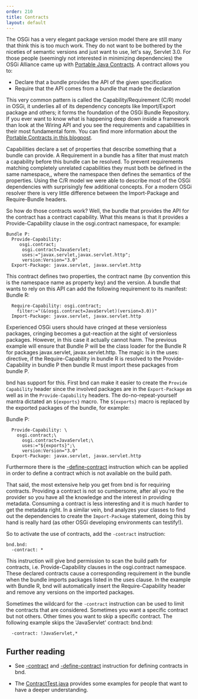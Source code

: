 ```yaml
---
order: 210
title: Contracts
layout: default
---
```


The OSGi has a very elegant package version model there are still many that think this is too much work. They do not want to be bothered by the niceties of semantic versions and just want to use, let's say, Servlet 3.0. For those people (seemingly not interested in minimizing dependencies) the OSGi Alliance came up with [Portable Java Contracts][1]. A contract allows you to: 

* Declare that a bundle provides the API of the given specification
* Require that the API comes from a bundle that made the declaration

This very common pattern is called the Capability/Requirement (C/R) model in OSGi, it underlies all of its dependency concepts like Import/Export package and others; it forms the foundation of the OSGi Bundle Repository. If you ever want to know what is happening deep down inside a framework than look at the Wiring API and you see the requirements and capabilities in their most fundamental form. 
You can find more information about the [Portable Contracts in this blogpost][2].

Capabilities declare a set of properties that describe something that a bundle can provide. A Requirement in a bundle has a filter that must match a capability before this bundle can be resolved. To prevent requirements matching completely unrelated capabilities they must both be defined in the same namespace,, where the namespace then defines the semantics of the properties. Using the C/R model we were able to describe most of the OSGi dependencies with surprisingly few additional concepts. For a modern OSGi resolver there is very little difference between the Import-Package and Require-Bundle headers. 

So how do those contracts work? Well, the bundle that provides the API for the contract has a contract capability. What this means is that it provides a Provide-Capability clause in the osgi.contract namespace, for example: 

	Bundle P:
	  Provide-Capability: 
	     osgi.contract;
	      osgi.contract=JavaServlet;
	      uses:="javax.servlet,javax.servlet.http";
	      version:Version="3.0"
	  Export-Package: javax.servlet, javax.servlet.http

This contract defines two properties, the contract name (by convention this is the namespace name as property key) and the version. A bundle that wants to rely on this API can add the following requirement to its manifest: 
Bundle R:

	  Require-Capability: osgi.contract;
	    filter:="(&(osgi.contract=JavaServlet)(version=3.0))"
	  Import-Package: javax.servlet, javax.servlet.http

Experienced OSGi users should have cringed at these versionless packages, cringing becomes a gut-reaction at the sight of versionless packages. However, in this case it actually cannot harm. The previous example will ensure that Bundle P will be the class loader for the Bundle R for packages javax.servlet, javax.servlet.http. The magic is in the uses: directive, if the Require-Capability in bundle R is resolved to the Provide-Capability in bundle P then bundle R must import these packages from bundle P.
 
bnd has support for this. First bnd can make it easier to create the `Provide Capability` header since the involved packages are in the `Export-Package` as well as in the `Provide-Capability` headers. The do-no-repeat-yourself mantra dictated an `${exports}` macro. The `${exports}` macro is replaced by the exported packages of the bundle, for example: 

Bundle P:

	  Provide-Capability: \
	    osgi.contract;\
	      osgi.contract=JavaServlet;\
	      uses:="${exports}";\
	      version:Version="3.0"
	  Export-Package: javax.servlet, javax.servlet.http

Furthermore there is the [-define-contract](/instructions/define_contract.html) instruction which can be applied in order to define a contract which is not available on the build path.

That said, the most extensive help you get from bnd is for requiring contracts. Providing a contract is not so cumbersome, after all you're the provider so you have all the knowledge and the interest in providing metadata. Consuming a contract is less interesting and it is much harder to get the metadata right. In a similar vein, bnd analyzes your classes to find out the dependencies to create the `Import-Package` statement, doing this by hand is really hard (as other OSGi developing environments can testify!). 

So to activate the use of contracts, add the `-contract` instruction: 

	bnd.bnd:
	  -contract: *

This instruction will give bnd permission to scan the build path for contracts, i.e. Provide-Capability clauses in the osgi.contract namespace. These declared contracts cause a corresponding requirement in the bundle when the bundle imports packages listed in the uses clause. In the example with Bundle R, bnd will automatically insert the Require-Capability header and remove any versions on the imported packages. 

Sometimes the wildcard for the `-contract` instruction can be used to limit the contracts that are considered. Sometimes you want a specific contract but not others. Other times you want to skip a specific contract. The following example skips the 'JavaServlet' contract: 
bnd.bnd:

	  -contract: !JavaServlet,*

## Further reading

- See [-contract](/instructions/contract.html) and [-define-contract](/instructions/define_contract.html) instruction for defining contracts in bnd.

- The [ContractTest.java](https://github.com/bndtools/bnd/blob/next/biz.aQute.bndlib.tests/test/test/ContractTest.java) provides some examples for people that want to have a deeper understanding. 

[1]: https://docs.osgi.org/reference/portable-java-contracts.html
[2]: https://blog.osgi.org/2014/09/portable-java-contracts-for-javax.html
